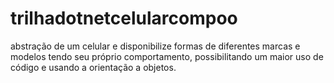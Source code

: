 # trilhadotnetcelularcompoo
abstração de um celular e disponibilize formas de diferentes marcas e modelos tendo seu próprio comportamento, possibilitando um maior uso de código e usando a orientação a objetos.
